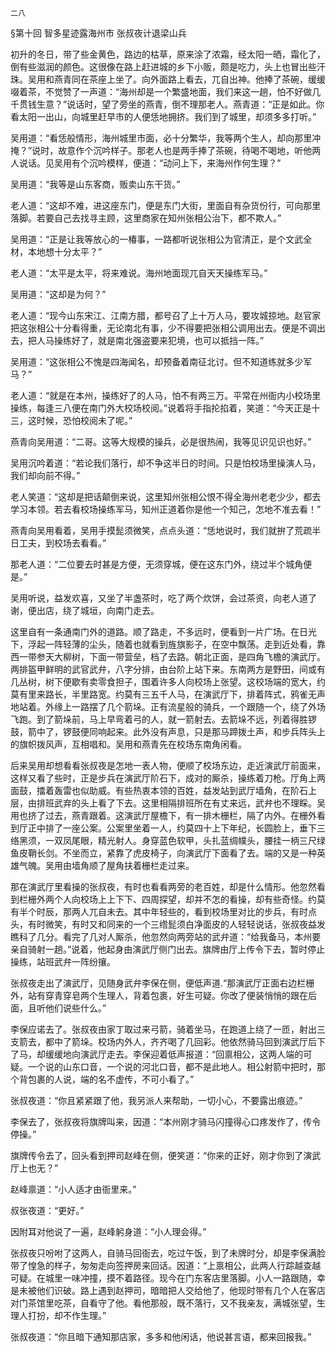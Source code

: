     二八 

   §第十回 智多星迹露海州市 张叔夜计退梁山兵

   初升的冬日，带了些金黄色，路边的枯草，原来涂了浓霜，经太阳一晒，霜化了，倒有些滋润的颜色。这很像在路上赶进城的乡下小贩，颇是吃力，头上也冒出些汗珠。吴用和燕青同在茶座上坐了。向外面路上看去，兀自出神。他捧了茶碗，缓缓啜着茶，不觉赞了一声道：“海州却是一个繁盛地面，我们来这一趟，怕不好做几千贯钱生意？”说话时，望了旁坐的燕青，倒不理那老人。燕青道：“正是如此。你看太阳一出山，向城里赶早市的人便恁地拥挤。我们到了城里，却须多多打听。”

   吴用道：“看恁般情形，海州城里市面，必十分繁华，我等两个生人，却向那里冲掩？”说时，故意作个沉吟样子。那老人也是两手捧了茶碗，待喝不喝地，听他两人说话。见吴用有个沉吟模样，便道：“动问上下，来海州作何生理？”

   吴用道：“我等是山东客商，贩卖山东干货。”

   老人道：“这却不难，进这座东门，便是东门大街，里面自有杂货份行，可向那里落脚。若要自己去找寻主顾，这里商家在知州张相公治下，都不欺人。”

   吴用道：“正是让我等放心的一椿事，一路都听说张相公为官清正，是个文武全材，本地想十分太平？”

   老人道：“太平是太平，将来难说。海州地面现兀自天天操练军马。”

   吴用道：“这却是为何？”

   老人道：“现今山东宋江、江南方腊，都号召了上十万人马，要攻城掠地。赵官家把这张相公十分看得重，无论南北有事，少不得要把张相公调用出去。便是不调出去，把人马操练好了，就是南北强盗要来犯境，也可以抵挡一阵。”

   吴用道：“这张相公不愧是四海闻名，却预备着南征北讨。但不知道练就多少军马？”

   老人道：“就是在本州，操练好了的人马，怕不有两三万。平常在州衙内小校场里操练，每逢三八便在南门外大校场校阅。”说着将手指抡掐着，笑道：“今天正是十三，这时候，恐怕校阅未了呢。”

   燕青向吴用道：“二哥。这等大规模的操兵，必是很热闹，我等见识见识也好。”

   吴用沉吟着道：“若论我们落行，却不争这半日的时间。只是怕校场里操演人马，我们却向前不得。”

   老人笑道：“这却是把话颠倒来说，这里知州张相公恨不得全海州老老少少，都去学习本领。若去看校场操练军马，知州正道着你是他一个知己，怎地不准去看！”

   燕青向吴用看着，吴用手摸髭须微笑，点点头道：“恁地说时，我们就拚了荒疏半日工夫，到校场去看看。”

   那老人道：“二位要去时甚是方便，无须穿城，便在这东门外，绕过半个城角便是。”

   吴用听说，益发欢喜，又坐了半盏茶时，吃了两个炊饼，会过茶资，向老人道了谢，便出店，绕了城垣，向南门走去。

   这里自有一条通南门外的道路。顺了路走，不多远时，便看到一片广场。在日光下，浮起一阵轻薄的尘头，随着也就看到旌旗影子，在空中飘荡。走到近处看，靠西一带参天大柳树，下面一带营垒，档了去路。朝北正面，是四角飞檐的演武厅。两排盔甲鲜明的武官武弁，八字分排，由台阶上站下来。东南两方是野田，间或有几丛树，树下便歇有卖零食担子，围着许多人向校场上张望。这校场端的宽大，约莫有里来路长，半里路宽。约莫有三五千人马，在演武厅下，排着阵式，鸦雀无声地站着。外缘上一路摆了几个箭垛。正有流星般的骑兵，一个跟随一个，绕了外场飞跑。到了箭垛前，马上早弯着弓的人，就一箭射去。去箭垛不远，列着得胜锣鼓，箭中了，锣鼓便同响起来。此外没有声息，只是那马蹄拨土声，和步兵阵头上的旗帜拨风声，互相唱和。吴用和燕青先在校场东南角闲看。

   后来吴用却想看看张叔夜是怎地一表人物，便顺了校场东边，走近演武厅前面来，这样又看了些时，正是步兵在演武厅阶石下，成对的厮杀，操练着刀枪。厅角上两面鼓，擂着轰雷也似助威。有些热衷本领的百姓，益发站到武厅墙角，在阶石上层，由排班武弃的头上看了下去。这里相隔排班所在有丈来远，武弁也不理睬。吴用也挤了过去，燕青跟着。这演武厅屋檐下，有一排木栅栏，隔了内外。在栅外看到厅正中排了一座公案。公案里坐着一人，约莫四十上下年纪，长圆脸上，垂下三络黑须，一双凤尾眼，精光射人。身穿蓝色软甲，头扎蓝绸幞头，腰挂一柄三尺绿鱼皮鞘长剑。不坐而立，紧靠了虎皮椅子，向演武厅下面看了去。端的又是一种英雄气魄。吴用由墙角顺了屋角扶着栅栏走过来。

   那在演武厅里看操的张叔夜，有时也看看两旁的老百姓，却是什么情形。他忽然看到栏栅外两个人向校场上上下下、四周探望，却并不怎的看操，却有些奇怪。约莫有半个时辰，那两人兀自未去。其中年轻些的，看到校场里对比的步兵，有时点头，有时微笑，有时又和同来的一个三绺髭须白净面皮的人轻轻说话，张叔夜益发瞧科了几分。看完了几对人厮杀，他忽然向两旁站的武弁道：“给我备马，本州要亲自骑射一趟。”说着，他起身由演武厅侧门出去。旗牌由厅上传令下去，暂时停止操练，站班武弁一阵纷攘。

   张叔夜走出了演武厅，见随身武弁李保在侧，便低声道.“那演武厅正面右边栏栅外，站有穿青穿皂两个生理人，背着包裹，好生可疑。你改了便装悄悄的跟在后面，且听他们说些什么。”

   李保应诺去了。张叔夜由家丁取过来弓箭，骑着坐马，在跑道上绕了一匝，射出三支箭去，都中了箭垛。校场内外人，齐齐喝了几回彩。他依然骑马回到演武厅后下了马，却缓缓地向演武厅走去。李保迎着低声报道：“回禀相公，这两人端的可疑。一个说的山东口音，一个说的河北口音，都不是此地人。相公射箭中把时，那个背包裹的人说，端的名不虚传，不可小看了。”

   张叔夜道：“你且紧紧跟了他，我另派人来帮助，一切小心，不要露出痕迹。”

   李保去了，张叔夜将旗牌叫来，因道：“本州刚才骑马闪撞得心口疼发作了，传令停操。”

   旗牌传令去了，回头看到押司赵峰在侧，便笑道：“你来的正好，刚才你到了演武厅上也无？”

   赵峰禀道：“小人适才由衙里来。”

   叔张夜道：“更好。”

   因附耳对他说了一遍，赵峰躬身道：“小人理会得。”

   张叔夜只吩咐了这两人，自骑马回衙去，吃过午饭，到了未牌时分，却是李保满脸带了惶急的样子，匆匆走向签押房来回话。因道：“上禀相公，此两人行踪越查越可疑。在城里一味冲撞，摸不着路径。现今在门东客店里落脚。小人一路跟随，幸是未被他们识破。路上遇到赵押司，暗暗把人交给他了，他现时带有几个人在客店对门茶馆里吃茶，自看守了他。看他那般，既不落行，又不我亲友，满城张望，生理人打扮，却不作生理。”

   张叔夜道：“你且暗下通知那店家，多多和他闲话，他说甚言语，都来回报我。”

